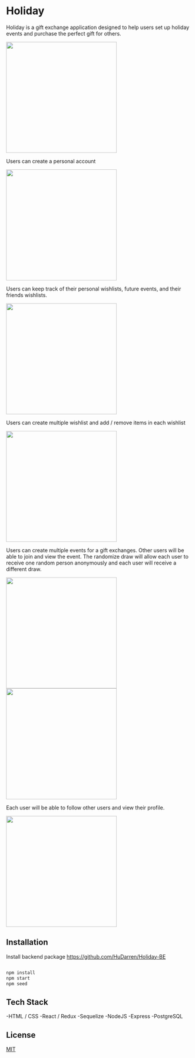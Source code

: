 # Holiday

Holiday is a gift exchange application designed to help users set up holiday events and purchase the perfect gift for others.

<img src="https://res.cloudinary.com/dsi0jbonx/image/upload/v1608755159/Cover_Page_krh2m3.png" width="300" >

Users can create a personal account

<img src="https://res.cloudinary.com/dsi0jbonx/image/upload/v1608754964/login_sdnbyy.png" width="300" >

Users can keep track of their personal wishlists, future events, and their friends wishlists.

<img src="https://res.cloudinary.com/dsi0jbonx/image/upload/v1608754964/Login_View_cx87ws.png" width="300" >

Users can create multiple wishlist and add / remove items in each wishlist

<img src="https://res.cloudinary.com/dsi0jbonx/image/upload/v1608754957/wishlist_l3en01.png" width="300" >

Users can create multiple events for a gift exchanges. Other users will be able to join and view the event. The randomize draw will allow each user to receive one random person anonymously and each user will receive a different draw.

<img src="https://res.cloudinary.com/dsi0jbonx/image/upload/v1608754957/addgroup_ifrdv3.png" width="300" >

<img src="https://res.cloudinary.com/dsi0jbonx/image/upload/v1608754957/groupview_ougbky.png" width="300" >

Each user will be able to follow other users and view their profile.

<img src="https://res.cloudinary.com/dsi0jbonx/image/upload/v1608755726/friends_h2a6tq.png" width="300" >

## Installation

Install backend package https://github.com/HuDarren/Holiday-BE

```bash

npm install
npm start
npm seed

```

## Tech Stack

-HTML / CSS
-React / Redux
-Sequelize
-NodeJS
-Express
-PostgreSQL

## License

[MIT](https://choosealicense.com/licenses/mit/)

